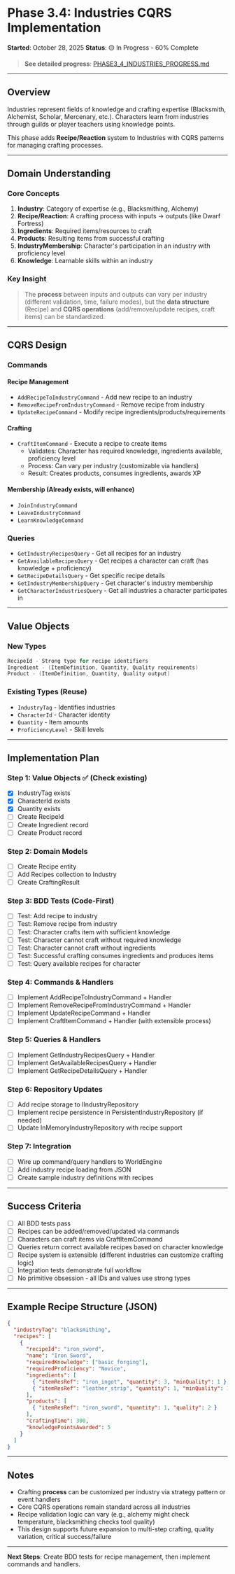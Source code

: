 # Phase 3.4: Industries CQRS Implementation
**Started**: October 28, 2025
**Status**: 🟡 In Progress - 60% Complete

> **See detailed progress**: [PHASE3_4_INDUSTRIES_PROGRESS.md](PHASE3_4_INDUSTRIES_PROGRESS.md)

---

## Overview

Industries represent fields of knowledge and crafting expertise (Blacksmith, Alchemist, Scholar, Mercenary, etc.). Characters learn from industries through guilds or player teachers using knowledge points.

This phase adds **Recipe/Reaction** system to Industries with CQRS patterns for managing crafting processes.

---

## Domain Understanding

### Core Concepts

1. **Industry**: Category of expertise (e.g., Blacksmithing, Alchemy)
2. **Recipe/Reaction**: A crafting process with inputs → outputs (like Dwarf Fortress)
3. **Ingredients**: Required items/resources to craft
4. **Products**: Resulting items from successful crafting
5. **IndustryMembership**: Character's participation in an industry with proficiency level
6. **Knowledge**: Learnable skills within an industry

### Key Insight
> The **process** between inputs and outputs can vary per industry (different validation, time, failure modes), but the **data structure** (Recipe) and **CQRS operations** (add/remove/update recipes, craft items) can be standardized.

---

## CQRS Design

### Commands

#### Recipe Management
- `AddRecipeToIndustryCommand` - Add new recipe to an industry
- `RemoveRecipeFromIndustryCommand` - Remove recipe from industry
- `UpdateRecipeCommand` - Modify recipe ingredients/products/requirements

#### Crafting
- `CraftItemCommand` - Execute a recipe to create items
  - Validates: Character has required knowledge, ingredients available, proficiency level
  - Process: Can vary per industry (customizable via handlers)
  - Result: Creates products, consumes ingredients, awards XP

#### Membership (Already exists, will enhance)
- `JoinIndustryCommand`
- `LeaveIndustryCommand`
- `LearnKnowledgeCommand`

### Queries

- `GetIndustryRecipesQuery` - Get all recipes for an industry
- `GetAvailableRecipesQuery` - Get recipes a character can craft (has knowledge + proficiency)
- `GetRecipeDetailsQuery` - Get specific recipe details
- `GetIndustryMembershipQuery` - Get character's industry membership
- `GetCharacterIndustriesQuery` - Get all industries a character participates in

---

## Value Objects

### New Types
```csharp
RecipeId - Strong type for recipe identifiers
Ingredient - (ItemDefinition, Quantity, Quality requirements)
Product - (ItemDefinition, Quantity, Quality output)
```

### Existing Types (Reuse)
- `IndustryTag` - Identifies industries
- `CharacterId` - Character identity
- `Quantity` - Item amounts
- `ProficiencyLevel` - Skill levels

---

## Implementation Plan

### Step 1: Value Objects ✅ (Check existing)
- [x] IndustryTag exists
- [x] CharacterId exists
- [x] Quantity exists
- [ ] Create RecipeId
- [ ] Create Ingredient record
- [ ] Create Product record

### Step 2: Domain Models
- [ ] Create Recipe entity
- [ ] Add Recipes collection to Industry
- [ ] Create CraftingResult

### Step 3: BDD Tests (Code-First)
- [ ] Test: Add recipe to industry
- [ ] Test: Remove recipe from industry
- [ ] Test: Character crafts item with sufficient knowledge
- [ ] Test: Character cannot craft without required knowledge
- [ ] Test: Character cannot craft without ingredients
- [ ] Test: Successful crafting consumes ingredients and produces items
- [ ] Test: Query available recipes for character

### Step 4: Commands & Handlers
- [ ] Implement AddRecipeToIndustryCommand + Handler
- [ ] Implement RemoveRecipeFromIndustryCommand + Handler
- [ ] Implement UpdateRecipeCommand + Handler
- [ ] Implement CraftItemCommand + Handler (with extensible process)

### Step 5: Queries & Handlers
- [ ] Implement GetIndustryRecipesQuery + Handler
- [ ] Implement GetAvailableRecipesQuery + Handler
- [ ] Implement GetRecipeDetailsQuery + Handler

### Step 6: Repository Updates
- [ ] Add recipe storage to IIndustryRepository
- [ ] Implement recipe persistence in PersistentIndustryRepository (if needed)
- [ ] Update InMemoryIndustryRepository with recipe support

### Step 7: Integration
- [ ] Wire up command/query handlers to WorldEngine
- [ ] Add industry recipe loading from JSON
- [ ] Create sample industry definitions with recipes

---

## Success Criteria

- [ ] All BDD tests pass
- [ ] Recipes can be added/removed/updated via commands
- [ ] Characters can craft items via CraftItemCommand
- [ ] Queries return correct available recipes based on character knowledge
- [ ] Recipe system is extensible (different industries can customize crafting logic)
- [ ] Integration tests demonstrate full workflow
- [ ] No primitive obsession - all IDs and values use strong types

---

## Example Recipe Structure (JSON)

```json
{
  "industryTag": "blacksmithing",
  "recipes": [
    {
      "recipeId": "iron_sword",
      "name": "Iron Sword",
      "requiredKnowledge": ["basic_forging"],
      "requiredProficiency": "Novice",
      "ingredients": [
        { "itemResRef": "iron_ingot", "quantity": 3, "minQuality": 1 },
        { "itemResRef": "leather_strip", "quantity": 1, "minQuality": 1 }
      ],
      "products": [
        { "itemResRef": "iron_sword", "quantity": 1, "quality": 2 }
      ],
      "craftingTime": 300,
      "knowledgePointsAwarded": 5
    }
  ]
}
```

---

## Notes

- Crafting **process** can be customized per industry via strategy pattern or event handlers
- Core CQRS operations remain standard across all industries
- Recipe validation logic can vary (e.g., alchemy might check temperature, blacksmithing checks tool quality)
- This design supports future expansion to multi-step crafting, quality variation, critical success/failure

---

**Next Steps**: Create BDD tests for recipe management, then implement commands and handlers.

